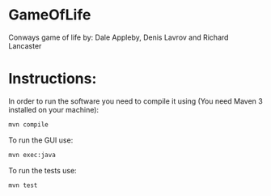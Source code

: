 # GameOfLife
Conways game of life by: Dale Appleby, Denis Lavrov and Richard Lancaster

# Instructions:
In order to run the software you need to compile it using (You need Maven 3 installed on your machine):
```bash
mvn compile
```
To run the GUI use:
```bash
mvn exec:java
```
To run the tests use:
```bash
mvn test
```
